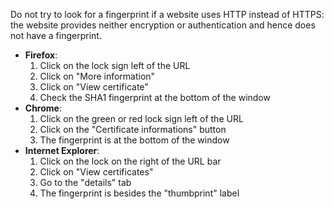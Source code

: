 Do not try to look for a fingerprint if a website uses HTTP instead of HTTPS: the website provides neither encryption or authentication and hence does not have a fingerprint.

- **Firefox**:
    1. Click on the lock sign left of the URL
    2. Click on "More information"
    3. Click on "View certificate"
    4. Check the SHA1 fingerprint at the bottom of the window
- **Chrome**:
    1. Click on the green or red lock sign left of the URL
    2. Click on the "Certificate informations" button
    3. The fingerprint is at the bottom of the window
- **Internet Explorer**:
    1. Click on the lock on the right of the URL bar
    2. Click on "View certificates"
    3. Go to the "details" tab
    4. The fingerprint is besides the "thumbprint" label


